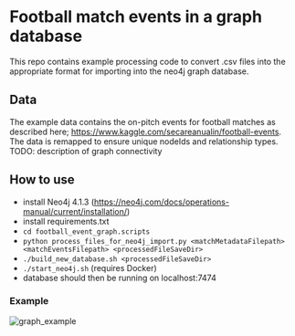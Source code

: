 # Football match events in a graph database
This repo contains example processing code to convert .csv files into 
the appropriate format for importing into the neo4j graph database.

## Data
The example data contains the on-pitch events for football matches as 
described here; https://www.kaggle.com/secareanualin/football-events.  
The data is remapped to ensure unique nodeIds and relationship types.  
TODO: description of graph connectivity

## How to use
* install Neo4j 4.1.3 (https://neo4j.com/docs/operations-manual/current/installation/)
* install requirements.txt
* `cd football_event_graph.scripts`
* `python process_files_for_neo4j_import.py <matchMetadataFilepath> <matchEventsFilepath> <processedFileSaveDir>`
* `./build_new_database.sh <processedFileSaveDir>`
* `./start_neo4j.sh` (requires Docker)
* database should then be running on localhost:7474

### Example
![graph_example](https://user-images.githubusercontent.com/22633509/97285861-ac21d400-183a-11eb-897e-7e41f3068666.png)
